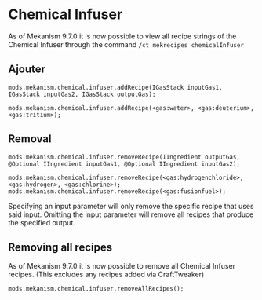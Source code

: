 # Chemical Infuser

As of Mekanism 9.7.0 it is now possible to view all recipe strings of the Chemical Infuser through the command `/ct mekrecipes chemicalInfuser`

## Ajouter

```zenscript
mods.mekanism.chemical.infuser.addRecipe(IGasStack inputGas1, IGasStack inputGas2, IGasStack outputGas);

mods.mekanism.chemical.infuser.addRecipe(<gas:water>, <gas:deuterium>, <gas:tritium>);
```

## Removal

```zenscript
mods.mekanism.chemical.infuser.removeRecipe(IIngredient outputGas, @Optional IIngredient inputGas1, @Optional IIngredient inputGas2);

mods.mekanism.chemical.infuser.removeRecipe(<gas:hydrogenchloride>, <gas:hydrogen>, <gas:chlorine>);
mods.mekanism.chemical.infuser.removeRecipe(<gas:fusionfuel>);
```

Specifying an input parameter will only remove the specific recipe that uses said input. Omitting the input parameter will remove all recipes that produce the specified output.

## Removing all recipes

As of Mekanism 9.7.0 it is now possible to remove all Chemical Infuser recipes. (This excludes any recipes added via CraftTweaker)

```zenscript
mods.mekanism.chemical.infuser.removeAllRecipes();
```
